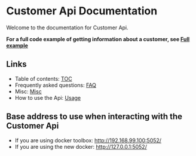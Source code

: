 # Customer Api Documentation

Welcome to the documentation for Customer Api. 

__For a full code example of getting information about a customer, see [Full example](usage.md#fullExample)__

## Links
* Table of contents:            [TOC](TOC.md)
* Frequently asked questions:   [FAQ](faq.md)
* Misc:                         [Misc](misc.md)
* How to use the Api:           [Usage](usage.md)


## Base address to use when interacting with the Customer Api
* If you are using docker toolbox: http://192.168.99.100:5052/
* If you are using the new docker: http://127.0.0.1:5052/

